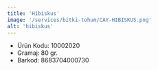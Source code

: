 ```yaml
---
title: 'Hibiskus'
image: '/services/bitki-tohum/CAY-HIBISKUS.png'
alt: 'hibiskus'
---
```


* Ürün Kodu: 10002020 
* Gramaj: 80 gr. 
* Barkod: 8683704000730